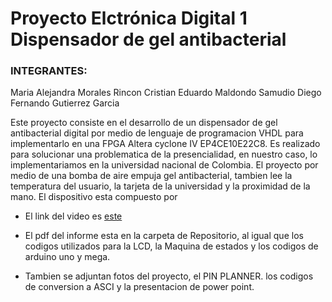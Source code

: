 # Proyecto Elctrónica Digital 1 Dispensador de gel antibacterial
### INTEGRANTES:
Maria Alejandra Morales Rincon
Cristian Eduardo Maldondo Samudio
Diego Fernando Gutierrez Garcia

Este proyecto consiste en el desarrollo de un dispensador de gel antibacterial digital por medio de lenguaje de programacion VHDL para implementarlo en una FPGA Altera cyclone IV EP4CE10E22C8. Es realizado para solucionar una problematica de la presencialidad, en nuestro caso, lo implementariamos en la universidad nacional de Colombia.
El proyecto por medio de una bomba de aire empuja gel antibacterial, tambien lee la temperatura del usuario, la tarjeta de la universidad y la proximidad de la mano.
El dispositivo esta compuesto por 

* El link del video es [este](https://drive.google.com/file/d/1d00PuOKzfCsENaVddhdCiA8rrzHlb7Jx/view?usp=sharing)

* El pdf del informe esta en la carpeta de Repositorio, al igual que los codigos utilizados para la LCD, la Maquina de estados y los codigos de arduino uno y mega.

* Tambien se adjuntan fotos del proyecto, el PIN PLANNER. los codigos de conversion a ASCI y la presentacion de power point.
